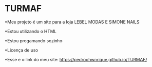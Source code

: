 # TURMAF
*Meu projeto é um site para a loja LEBEL MODAS E SIMONE NAILS

*Estou utilizando o HTML

*Estou progamando sozinho

*Licença de uso

*Esse e o link do meu site: https://pedroohwnrique.github.io/TURMAF/



